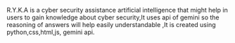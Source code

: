 R.Y.K.A is a cyber security assistance artificial intelligence that might help in users to gain knowledge about cyber security,It uses api of gemini so the reasoning of answers will help easily understandable ,It is created using python,css,html,js, gemini api.